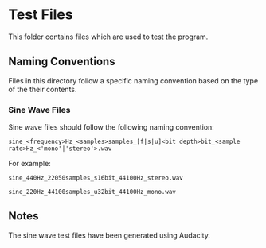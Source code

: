 # Test Files
This folder contains files which are used to test the program.


## Naming Conventions
Files in this directory follow a specific naming convention based on the type of the their contents.
### Sine Wave Files
Sine wave files should follow the following naming convention:

`sine_<frequency>Hz_<samples>samples_[f|s|u]<bit depth>bit_<sample rate>Hz_<'mono'|'stereo'>.wav`

For example:

`sine_440Hz_22050samples_s16bit_44100Hz_stereo.wav`

`sine_220Hz_44100samples_u32bit_44100Hz_mono.wav`

## Notes
The sine wave test files have been generated using Audacity.
